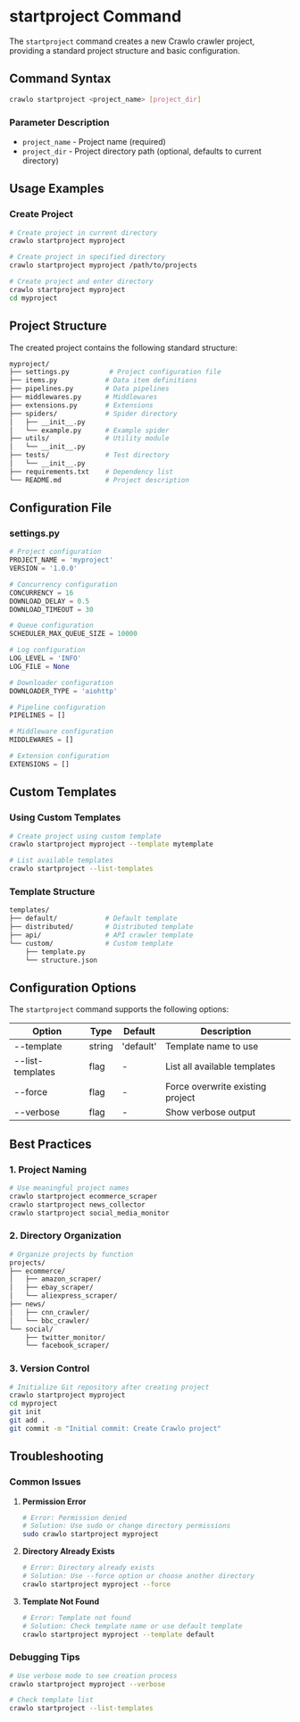# startproject Command

The `startproject` command creates a new Crawlo crawler project, providing a standard project structure and basic configuration.

## Command Syntax

```bash
crawlo startproject <project_name> [project_dir]
```

### Parameter Description

- `project_name` - Project name (required)
- `project_dir` - Project directory path (optional, defaults to current directory)

## Usage Examples

### Create Project

```bash
# Create project in current directory
crawlo startproject myproject

# Create project in specified directory
crawlo startproject myproject /path/to/projects

# Create project and enter directory
crawlo startproject myproject
cd myproject
```

## Project Structure

The created project contains the following standard structure:

```bash
myproject/
├── settings.py          # Project configuration file
├── items.py            # Data item definitions
├── pipelines.py        # Data pipelines
├── middlewares.py      # Middlewares
├── extensions.py       # Extensions
├── spiders/            # Spider directory
│   ├── __init__.py
│   └── example.py      # Example spider
├── utils/              # Utility module
│   └── __init__.py
├── tests/              # Test directory
│   └── __init__.py
├── requirements.txt    # Dependency list
└── README.md           # Project description
```

## Configuration File

### settings.py

```python
# Project configuration
PROJECT_NAME = 'myproject'
VERSION = '1.0.0'

# Concurrency configuration
CONCURRENCY = 16
DOWNLOAD_DELAY = 0.5
DOWNLOAD_TIMEOUT = 30

# Queue configuration
SCHEDULER_MAX_QUEUE_SIZE = 10000

# Log configuration
LOG_LEVEL = 'INFO'
LOG_FILE = None

# Downloader configuration
DOWNLOADER_TYPE = 'aiohttp'

# Pipeline configuration
PIPELINES = []

# Middleware configuration
MIDDLEWARES = []

# Extension configuration
EXTENSIONS = []
```

## Custom Templates

### Using Custom Templates

```bash
# Create project using custom template
crawlo startproject myproject --template mytemplate

# List available templates
crawlo startproject --list-templates
```

### Template Structure

```bash
templates/
├── default/            # Default template
├── distributed/        # Distributed template
├── api/                # API crawler template
└── custom/             # Custom template
    ├── template.py
    └── structure.json
```

## Configuration Options

The `startproject` command supports the following options:

| Option | Type | Default | Description |
|--------|------|---------|-------------|
| --template | string | 'default' | Template name to use |
| --list-templates | flag | - | List all available templates |
| --force | flag | - | Force overwrite existing project |
| --verbose | flag | - | Show verbose output |

## Best Practices

### 1. Project Naming

```bash
# Use meaningful project names
crawlo startproject ecommerce_scraper
crawlo startproject news_collector
crawlo startproject social_media_monitor
```

### 2. Directory Organization

```bash
# Organize projects by function
projects/
├── ecommerce/
│   ├── amazon_scraper/
│   ├── ebay_scraper/
│   └── aliexpress_scraper/
├── news/
│   ├── cnn_crawler/
│   └── bbc_crawler/
└── social/
    ├── twitter_monitor/
    └── facebook_scraper/
```

### 3. Version Control

```bash
# Initialize Git repository after creating project
crawlo startproject myproject
cd myproject
git init
git add .
git commit -m "Initial commit: Create Crawlo project"
```

## Troubleshooting

### Common Issues

1. **Permission Error**
   ```bash
   # Error: Permission denied
   # Solution: Use sudo or change directory permissions
   sudo crawlo startproject myproject
   ```

2. **Directory Already Exists**
   ```bash
   # Error: Directory already exists
   # Solution: Use --force option or choose another directory
   crawlo startproject myproject --force
   ```

3. **Template Not Found**
   ```bash
   # Error: Template not found
   # Solution: Check template name or use default template
   crawlo startproject myproject --template default
   ```

### Debugging Tips

```bash
# Use verbose mode to see creation process
crawlo startproject myproject --verbose

# Check template list
crawlo startproject --list-templates
```